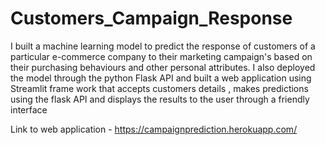 # Customers_Campaign_Response
I built a machine learning model to predict the response of customers of a particular e-commerce company to their marketing campaign's based on their purchasing behaviours and other personal attributes. I also deployed the model through the python Flask API and built a web application using Streamlit frame work that accepts customers details , makes predictions using the flask API and displays the results to the user through a friendly interface

Link to web application - https://campaignprediction.herokuapp.com/
